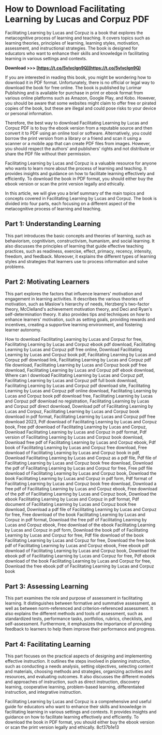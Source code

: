 
 
# How to Download Facilitating Learning by Lucas and Corpuz PDF
 
Facilitating Learning by Lucas and Corpuz is a book that explores the metacognitive process of learning and teaching. It covers topics such as learning theories, principles of learning, learning styles, motivation, assessment, and instructional strategies. The book is designed for educators who want to enhance their skills and knowledge in facilitating learning in various settings and contexts.
 
**Download &gt;&gt;&gt; [https://t.co/5vIvclgn9Q](https://t.co/5vIvclgn9Q)**


 
If you are interested in reading this book, you might be wondering how to download it in PDF format. Unfortunately, there is no official or legal way to download the book for free online. The book is published by Lorimar Publishing and is available for purchase in print or ebook format from various online platforms such as Amazon, Google Play, and Kobo. However, you should be aware that some websites might claim to offer free or pirated copies of the book, but these are illegal and could pose risks to your device or personal information.
 
Therefore, the best way to download Facilitating Learning by Lucas and Corpuz PDF is to buy the ebook version from a reputable source and then convert it to PDF using an online tool or software. Alternatively, you could borrow the print version from a library or a friend and scan it using a scanner or a mobile app that can create PDF files from images. However, you should respect the authors' and publishers' rights and not distribute or share the PDF file without their permission.
 
Facilitating Learning by Lucas and Corpuz is a valuable resource for anyone who wants to learn more about the process of learning and teaching. It provides insights and guidance on how to facilitate learning effectively and efficiently. To download the book in PDF format, you should either buy the ebook version or scan the print version legally and ethically.
  
In this article, we will give you a brief summary of the main topics and concepts covered in Facilitating Learning by Lucas and Corpuz. The book is divided into four parts, each focusing on a different aspect of the metacognitive process of learning and teaching.
 
## Part 1: Understanding Learning
 
This part introduces the basic concepts and theories of learning, such as behaviorism, cognitivism, constructivism, humanism, and social learning. It also discusses the principles of learning that guide effective teaching practices, such as readiness, exercise, effect, primacy, recency, intensity, freedom, and feedback. Moreover, it explains the different types of learning styles and strategies that learners use to process information and solve problems.
 
## Part 2: Motivating Learners
 
This part explores the factors that influence learners' motivation and engagement in learning activities. It describes the various theories of motivation, such as Maslow's hierarchy of needs, Herzberg's two-factor theory, McClelland's achievement motivation theory, and Deci and Ryan's self-determination theory. It also provides tips and techniques on how to enhance learners' motivation, such as setting goals, providing rewards and incentives, creating a supportive learning environment, and fostering learner autonomy.
 
How to download Facilitating Learning by Lucas and Corpuz for free,  Facilitating Learning by Lucas and Corpuz ebook pdf download,  Facilitating Learning by Lucas and Corpuz pdf free online,  Download Facilitating Learning by Lucas and Corpuz book pdf,  Facilitating Learning by Lucas and Corpuz pdf download link,  Facilitating Learning by Lucas and Corpuz pdf file download,  Facilitating Learning by Lucas and Corpuz book pdf free download,  Facilitating Learning by Lucas and Corpuz pdf ebook download,  Where can I download Facilitating Learning by Lucas and Corpuz pdf,  Facilitating Learning by Lucas and Corpuz pdf full book download,  Facilitating Learning by Lucas and Corpuz pdf download site,  Facilitating Learning by Lucas and Corpuz pdf online download,  Facilitating Learning by Lucas and Corpuz book pdf download free,  Facilitating Learning by Lucas and Corpuz pdf download no registration,  Facilitating Learning by Lucas and Corpuz pdf direct download,  Download pdf of Facilitating Learning by Lucas and Corpuz,  Facilitating Learning by Lucas and Corpuz book download in pdf format,  Facilitating Learning by Lucas and Corpuz pdf free download 2023,  Pdf download of Facilitating Learning by Lucas and Corpuz book,  Free pdf download of Facilitating Learning by Lucas and Corpuz,  Download Facilitating Learning by Lucas and Corpuz in pdf format,  Pdf version of Facilitating Learning by Lucas and Corpuz book download,  Download free pdf of Facilitating Learning by Lucas and Corpuz ebook,  Pdf book of Facilitating Learning by Lucas and Corpuz free download,  Free download of Facilitating Learning by Lucas and Corpuz book in pdf,  Download Facilitating Learning by Lucas and Corpuz as a pdf file,  Pdf file of Facilitating Learning by Lucas and Corpuz book free download,  Download the pdf of Facilitating Learning by Lucas and Corpuz for free,  Free pdf file download of Facilitating Learning by Lucas and Corpuz book,  Download the book Facilitating Learning by Lucas and Corpuz in pdf form,  Pdf format of Facilitating Learning by Lucas and Corpuz book free download,  Download a free pdf of Facilitating Learning by Lucas and Corpuz ebook,  Free download of the pdf of Facilitating Learning by Lucas and Corpuz book,  Download the ebook Facilitating Learning by Lucas and Corpuz in pdf format,  Pdf document of Facilitating Learning by Lucas and Corpuz book free download,  Download a pdf file of Facilitating Learning by Lucas and Corpuz for free,  Free download of the book Facilitating Learning by Lucas and Corpuz in pdf format,  Download the free pdf of Facilitating Learning by Lucas and Corpuz ebook,  Free download of the ebook Facilitating Learning by Lucas and Corpuz in pdf form,  Download the book pdf of Facilitating Learning by Lucas and Corpuz for free,  Pdf file download of the book Facilitating Learning by Lucas and Corpuz for free,  Download the free book pdf of Facilitating Learning by Lucas and Corpuz ebook,  Free ebook pdf download of Facilitating Learning by Lucas and Corpuz book,  Download the ebook pdf of Facilitating Learning by Lucas and Corpuz for free,  Pdf ebook download of the book Facilitating Learning by Lucas and Corpuz for free,  Download the free ebook pdf of Facilitating Learning by Lucas and Corpuz book
 
## Part 3: Assessing Learning
 
This part examines the role and purpose of assessment in facilitating learning. It distinguishes between formative and summative assessment, as well as between norm-referenced and criterion-referenced assessment. It also explains the different methods and tools of assessment, such as standardized tests, performance tasks, portfolios, rubrics, checklists, and self-assessment. Furthermore, it emphasizes the importance of providing feedback to learners to help them improve their performance and progress.
 
## Part 4: Facilitating Learning
 
This part focuses on the practical aspects of designing and implementing effective instruction. It outlines the steps involved in planning instruction, such as conducting a needs analysis, setting objectives, selecting content and materials, choosing methods and strategies, organizing activities and resources, and evaluating outcomes. It also discusses the different models and approaches of instruction, such as direct instruction, discovery learning, cooperative learning, problem-based learning, differentiated instruction, and integrative instruction.
 
Facilitating Learning by Lucas and Corpuz is a comprehensive and useful guide for educators who want to enhance their skills and knowledge in facilitating learning in various settings and contexts. It provides insights and guidance on how to facilitate learning effectively and efficiently. To download the book in PDF format, you should either buy the ebook version or scan the print version legally and ethically.
 8cf37b1e13
 
